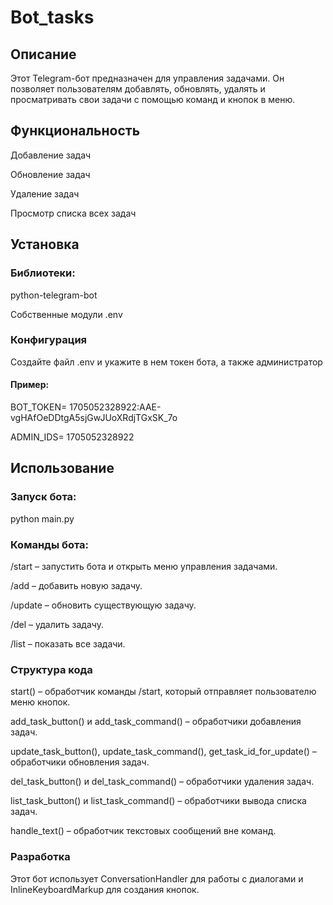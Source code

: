 # Bot_tasks
## Описание

Этот Telegram-бот предназначен для управления задачами. Он позволяет пользователям добавлять, обновлять, удалять и просматривать свои задачи с помощью команд и кнопок в меню.

## Функциональность

Добавление задач

Обновление задач

Удаление задач

Просмотр списка всех задач

## Установка

### Библиотеки:

python-telegram-bot

Собственные модули .env

### Конфигурация

Создайте файл .env и укажите в нем токен бота, а также администратор

#### Пример:
BOT_TOKEN= 1705052328922:AAE-vgHAfOeDDtgA5sjGwJUoXRdjTGxSK_7o

ADMIN_IDS= 1705052328922

## Использование

### Запуск бота:

python main.py

### Команды бота:

/start – запустить бота и открыть меню управления задачами.

/add – добавить новую задачу.

/update – обновить существующую задачу.

/del – удалить задачу.

/list – показать все задачи.

### Структура кода

start() – обработчик команды /start, который отправляет пользователю меню кнопок.

add_task_button() и add_task_command() – обработчики добавления задач.

update_task_button(), update_task_command(), get_task_id_for_update() – обработчики обновления задач.

del_task_button() и del_task_command() – обработчики удаления задач.

list_task_button() и list_task_command() – обработчики вывода списка задач.

handle_text() – обработчик текстовых сообщений вне команд.

### Разработка

Этот бот использует ConversationHandler для работы с диалогами и InlineKeyboardMarkup для создания кнопок.

